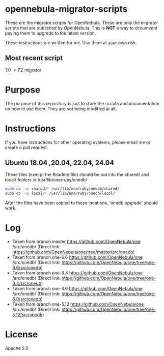 # opennebula-migrator-scripts
These are the migrator scripts for OpenNebula.  These are only the migrator scripts that are published by OpenNebula.  This is **NOT** a way to circumvent paying them to upgrade to the latest version.

These instructions are written for me.  Use them at your own risk.

## Most recent script
7.0 -> 7.2 migrator

# Purpose
The purpose of this repository is just to store the scripts and documentation on how to use them.  They are not being modified at all.

# Instructions
If you have instructions for other operating systems, please email me or create a pull request.

## Ubuntu 18.04 ,20.04, 22.04, 24.04
These files (execpt the Readme file) should be put into the shared/ and local/ folders in /usr/lib/one/ruby/onedb/

~~~~~~~~.sh
sudo cp -vp shared/* /usr/lib/one/ruby/onedb/shared/
sudo cp -vp local/* /usr/lib/one/ruby/onedb/local/
~~~~~~~~

After the files have been copied to these locations, 'onedb upgrade' should work.

# Log
 * Taken from branch master https://github.com/OpenNebula/one /src/onedb/ (Direct link: https://github.com/OpenNebula/one/tree/master/src/onedb)
 * Taken from branch one-6.6 https://github.com/OpenNebula/one /src/onedb/ (Direct link: https://github.com/OpenNebula/one/tree/one-6.6/src/onedb)
 * Taken from branch one-6.4 https://github.com/OpenNebula/one /src/onedb/ (Direct link: https://github.com/OpenNebula/one/tree/one-6.4/src/onedb)
 * Taken from branch one-6.0 https://github.com/OpenNebula/one /src/onedb/ (Direct link: https://github.com/OpenNebula/one/tree/one-6.0/src/onedb)
 * Taken from branch one-5.12 https://github.com/OpenNebula/one /src/onedb/ (Direct link: https://github.com/OpenNebula/one/tree/one-5.12/src/onedb)

# License
Apache 2.0
